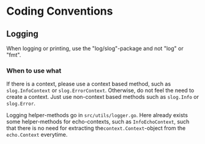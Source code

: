 # Coding Conventions

## Logging

When logging or printing, use the "log/slog"-package and not "log" or "fmt".

### When to use what

If there is a context, please use a context based method, such as `slog.InfoContext` or `slog.ErrorContext`. Otherwise, do not feel the need to create a context. Just use non-context based methods such as `slog.Info` or `slog.Error`.

Logging helper-methods go in `src/utils/logger.go`. Here already exists some helper-methods for echo-contexts, such as `InfoEchoContext`, such that there is no need for extracting the`context.Context`-object from the `echo.Context` everytime.